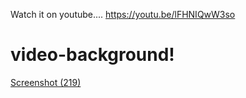 Watch it on youtube....
https://youtu.be/lFHNIQwW3so


# video-background!
[Screenshot (219)](https://user-images.githubusercontent.com/68517660/183274278-da34f0d3-bd07-4517-9608-59192c8f0382.png)
